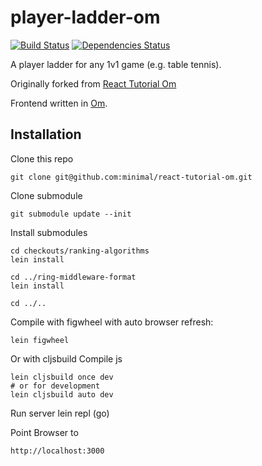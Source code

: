 player-ladder-om
=================
[![Build Status](https://travis-ci.org/minimal/player-ladder.svg?branch=master)](https://travis-ci.org/minimal/player-ladder)
[![Dependencies Status](http://jarkeeper.com/minimal/player-ladder/status.svg)](http://jarkeeper.com/minimal/player-ladder)

A player ladder for any 1v1 game (e.g. table tennis).

Originally forked from [React Tutorial Om](https://github.com/jalehman/react-tutorial-om)

Frontend written in [Om](https://github.com/swannodette/om).

## Installation

Clone this repo

    git clone git@github.com:minimal/react-tutorial-om.git

Clone submodule

    git submodule update --init

Install submodules

    cd checkouts/ranking-algorithms
    lein install

    cd ../ring-middleware-format
    lein install

    cd ../..

Compile with figwheel with auto browser refresh:

    lein figwheel


Or with cljsbuild Compile js

    lein cljsbuild once dev
    # or for development
    lein cljsbuild auto dev


Run server
    lein repl
    (go)

Point Browser to

    http://localhost:3000
